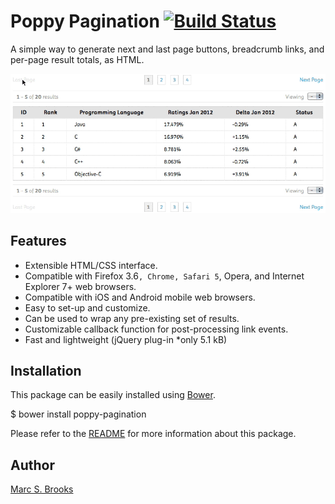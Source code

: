 # Poppy Pagination [<img src="https://travis-ci.org/nuxy/Poppy-Pagination.svg?branch=master" alt="Build Status" />](https://travis-ci.org/nuxy/Poppy-Pagination)

A simple way to generate next and last page buttons, breadcrumb links, and per-page result totals, as HTML.

[<img src="https://github.com/nuxy/Poppy-Pagination/raw/master/preview.gif" alt="Poppy-Pagination" />](https://labs.mbrooks.info/demos/Poppy-Pagination)

## Features

- Extensible HTML/CSS interface.
- Compatible with Firefox 3.6`, Chrome, Safari 5`, Opera, and Internet Explorer 7+ web browsers.
- Compatible with iOS and Android mobile web browsers.
- Easy to set-up and customize.
- Can be used to wrap any pre-existing set of results.
- Customizable callback function for post-processing link events.
- Fast and lightweight (jQuery plug-in *only 5.1 kB)

## Installation

This package can be easily installed using [Bower](http://bower.io).

  $ bower install poppy-pagination

Please refer to the [README](https://labs.mbrooks.info/demos/Poppy-Pagination/README.html) for more information about this package.

## Author

[Marc S. Brooks](https://github.com/nuxy)
